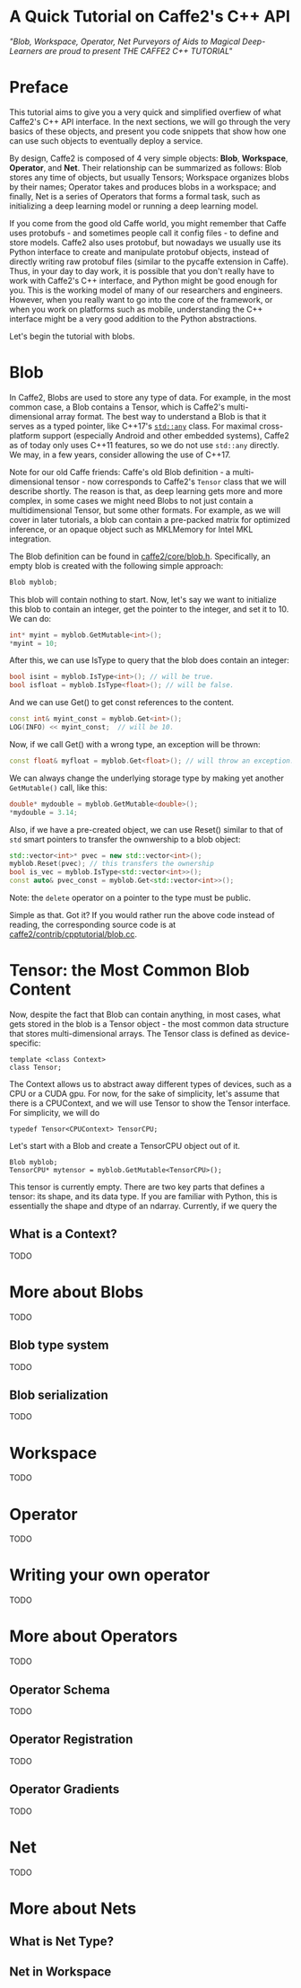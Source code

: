 A Quick Tutorial on Caffe2's C++ API
====================================

*"Blob, Workspace, Operator, Net*
*Purveyors of Aids to Magical Deep-Learners*
*are proud to present*
*THE CAFFE2 C++ TUTORIAL"*

# Preface

This tutorial aims to give you a very quick and simplified overfiew of what Caffe2's C++ API interface. In the next sections, we will go through the very basics of these objects, and present you code snippets that show how one can use such objects to eventually deploy a service.

By design, Caffe2 is composed of 4 very simple objects: **Blob**, **Workspace**, **Operator**, and **Net**. Their relationship can be summarized as follows: Blob stores any time of objects, but usually Tensors; Workspace organizes blobs by their names; Operator takes and produces blobs in a workspace; and finally, Net is a series of Operators that forms a formal task, such as initializing a deep learning model or running a deep learning model.

If you come from the good old Caffe world, you might remember that Caffe uses protobufs - and sometimes people call it config files - to define and store models. Caffe2 also uses protobuf, but nowadays we usually use its Python interface to create and manipulate protobuf objects, instead of directly writing raw protobuf files (similar to the pycaffe extension in Caffe). Thus, in your day to day work, it is possible that you don't really have to work with Caffe2's C++ interface, and Python might be good enough for you. This is the working model of many of our researchers and engineers. However, when you really want to go into the core of the framework, or when you work on platforms such as mobile, understanding the C++ interface might be a very good addition to the Python abstractions.

Let's begin the tutorial with blobs.

# Blob

In Caffe2, Blobs are used to store any type of data. For example, in the most common case, a Blob contains a Tensor, which is Caffe2's multi-dimensional array format. The best way to understand a Blob is that it serves as a typed pointer, like C++17's [`std::any`](http://en.cppreference.com/w/cpp/utility/any) class. For maximal cross-platform support (especially Android and other embedded systems), Caffe2 as of today only uses C++11 features, so we do not use `std::any` directly. We may, in a few years, consider allowing the use of C++17.

Note for our old Caffe friends: Caffe's old Blob definition - a multi-dimensional tensor - now corresponds to Caffe2's `Tensor` class that we will describe shortly. The reason is that, as deep learning gets more and more complex, in some cases we might need Blobs to not just contain a multidimensional Tensor, but some other formats. For example, as we will cover in later tutorials, a blob can contain a pre-packed matrix for optimized inference, or an opaque object such as MKLMemory for Intel MKL integration.

The Blob definition can be found in [caffe2/core/blob.h](https://github.com/caffe2/caffe2/blob/master/caffe2/core/blob.h). Specifically, an empty blob is created with the following simple approach:
```cpp
Blob myblob;
```
This blob will contain nothing to start. Now, let's say we want to initialize this blob to contain an integer, get the pointer to the integer, and set it to 10. We can do:
```cpp
int* myint = myblob.GetMutable<int>();
*myint = 10;
```

After this, we can use IsType to query that the blob does contain an integer:
```cpp
bool isint = myblob.IsType<int>(); // will be true.
bool isfloat = myblob.IsType<float>(); // will be false.
```
And we can use Get() to get const references to the content.
```cpp
const int& myint_const = myblob.Get<int>();
LOG(INFO) << myint_const;  // will be 10.
```

Now, if we call Get() with a wrong type, an exception will be thrown:
```cpp
const float& myfloat = myblob.Get<float>(); // will throw an exception.
```
We can always change the underlying storage type by making yet another `GetMutable()` call, like this:
```cpp
double* mydouble = myblob.GetMutable<double>();
*mydouble = 3.14;
```
Also, if we have a pre-created object, we can use Reset() similar to that of `std` smart pointers to transfer the ownwership to a blob object:
```cpp
std::vector<int>* pvec = new std::vector<int>();
myblob.Reset(pvec); // this transfers the ownership
bool is_vec = myblob.IsType<std::vector<int>>();
const auto& pvec_const = myblob.Get<std::vector<int>>();
```
Note: the `delete` operator on a pointer to the type must be public.

Simple as that. Got it? If you would rather run the above code instead of reading, the corresponding source code is at [caffe2/contrib/cpptutorial/blob.cc](https://github.com/caffe2/caffe2/blob/master/caffe2/contrib/cpptutorial/blob.cc).

# Tensor: the Most Common Blob Content

Now, despite the fact that Blob can contain anything, in most cases, what gets stored in the blob is a Tensor object - the most common data structure that stores multi-dimensional arrays. The Tensor class is defined as device-specific:

    template <class Context>
    class Tensor;

The Context allows us to abstract away different types of devices, such as a CPU or a CUDA gpu. For now, for the sake of simplicity, let's assume that there is a CPUContext, and we will use Tensor<CPUContext> to show the Tensor interface. For simplicity, we will do

    typedef Tensor<CPUContext> TensorCPU;

Let's start with a Blob and create a TensorCPU object out of it.

    Blob myblob;
    TensorCPU* mytensor = myblob.GetMutable<TensorCPU>();

This tensor is currently empty. There are two key parts that defines a tensor: its shape, and its data type. If you are familiar with Python, this is essentially the shape and dtype of an ndarray. Currently, if we query the 

## What is a Context?
TODO

# More about Blobs
TODO
## Blob type system
TODO
## Blob serialization
TODO

# Workspace
TODO

# Operator
TODO

# Writing your own operator
TODO

# More about Operators
TODO

## Operator Schema
TODO
## Operator Registration
TODO
## Operator Gradients
TODO
# Net
TODO

# More about Nets
## What is Net Type?
## Net in Workspace
